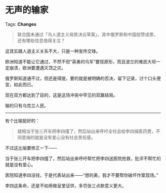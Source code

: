 # 无声的输家

Tags: **Changes**

> 联合国未通过「乌人道主义局势决议草案」，其中俄罗斯和中国投赞成票，还有哪些信息值得关注？



这其实跟人道主义关系不大，只是一种宣传交锋。

欧洲知道不能让它通过，不然不但“英勇的乌军”要现原形，而且波兰的难民大坝一定崩溃，欧洲要遭遇灭顶之灾。

俄罗斯知道通不过，但还是得提，要的就是被明确的否决，留下记录，讨个口头便宜，如此而已。

现在双方都达到了目的，这是这场冲突中罕见的双赢结局。

输的只有乌克兰人民。



---

有个比喻挺好的：


> 就相当于张三开车把李四撞了，然后站出来呼吁全社会给李四捐医药费，不同意捐的就是没有爱心没有社会责任感。

不过这比喻要修正一下——

当于张三开车把李四撞了，然后站出来呼吁帮忙把李四送医院抢救，批评不帮忙的就是没有爱心。

医院知道李四没钱，于是代表站出来——“想的美，我才不要帮你破坏作案现场。”

李四这条命，还是不如用做呈堂证供，多罚张三点款意义更大。



